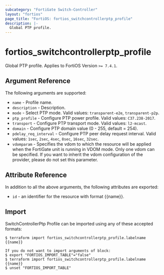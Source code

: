 ```yaml
---
subcategory: "FortiGate Switch-Controller"
layout: "fortios"
page_title: "FortiOS: fortios_switchcontrollerptp_profile"
description: |-
  Global PTP profile.
---
```


# fortios_switchcontrollerptp_profile
Global PTP profile. Applies to FortiOS Version `>= 7.4.1`.

## Argument Reference

The following arguments are supported:

* `name` - Profile name.
* `description` - Description.
* `mode` - Select PTP mode. Valid values: `transparent-e2e`, `transparent-p2p`.
* `ptp_profile` - Configure PTP power profile. Valid values: `C37.238-2017`.
* `transport` - Configure PTP transport mode. Valid values: `l2-mcast`.
* `domain` - Configure PTP domain value (0 - 255, default = 254).
* `pdelay_req_interval` - Configure PTP peer delay request interval. Valid values: `1sec`, `2sec`, `4sec`, `8sec`, `16sec`, `32sec`.
* `vdomparam` - Specifies the vdom to which the resource will be applied when the FortiGate unit is running in VDOM mode. Only one vdom can be specified. If you want to inherit the vdom configuration of the provider, please do not set this parameter.


## Attribute Reference

In addition to all the above arguments, the following attributes are exported:
* `id` - an identifier for the resource with format {{name}}.

## Import

SwitchControllerPtp Profile can be imported using any of these accepted formats:
```
$ terraform import fortios_switchcontrollerptp_profile.labelname {{name}}

If you do not want to import arguments of block:
$ export "FORTIOS_IMPORT_TABLE"="false"
$ terraform import fortios_switchcontrollerptp_profile.labelname {{name}}
$ unset "FORTIOS_IMPORT_TABLE"
```
